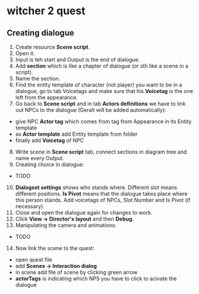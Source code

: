 # witcher 2 quest

## Creating dialogue

1. Create resource **Scene script**.
2. Open it.
3. Input is teh start and Output is the end of dialogue.
4. Add **section** which is like a chapter of dialogue (or sth like a scene in a script).
5. Name the section.
6. Find the entity template of character (not player) you want to be in a dialogue, go to tab Voicetags and make sure that his **Voicetag** is the one left from the appearance.
7. Go back to **Scene script** and in tab **Actors definitions** we have to link out NPCs to the dialogue (Geralt will be added automatically):
  - give NPC **Actor tag** which comes from tag from Appearance in its Entity template
  - as **Actor template** add Entity template from folder
  - finally add **Voicetag** of NPC
8. Write scene in **Scene script** tab, connect sections in diagram tree and name every Output.
9. Creating choice in dialogue:
- TODO
10. **Dialogset settings** shows who stands where. Different slot means different positions. **Is Pivot** means that the dialogue takes place where this person stands. Add voicetags of NPCs, Slot Number and Is Pivot (if necessary).
11. Close and open the dialogue again for changes to work.
12. Click **View -> Director's layout** and then **Debug**.
13. Manipulating the camera and animations:
- TODO
14. Now link the scene to the quest:
  - open quest file
- add **Scenes -> Interaction dialog**
- in scene add file of scene by clicking green arrow
- **actorTags** is indicating which NPS you have to click to acivate the dialogue
  
